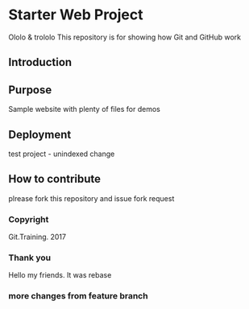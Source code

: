 

# Starter Web  Project


Ololo & trololo 
This repository is for showing how Git and GitHub work

## Introduction

## Purpose

Sample website with plenty of files for demos

## Deployment

test project - unindexed change

## How to contribute

plrease fork this repository and issue fork request
### Copyright

Git.Training. 2017

### Thank you 

Hello my friends. It was rebase

### more changes from feature branch

